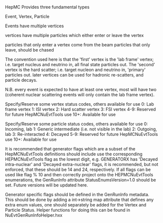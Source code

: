 HepMC Provides three fundamental types

Event, Vertex, Particle

Events have multiple vertices

vertices have multiple particles which either enter or leave the vertex

particles that only enter a vertex come from the beam
particles that only leave, should be chased

The convention used here is that the 'first' vertex is the 'lab frame' vertex; i.e. target nucleus and neutrino in, all final state particles out.
The 'second' vertex is the hard scatter; i.e. target nucleon and neutrino in, 'primary' particles out.
later vertices can be used for hadronic re-scatters, and particle decays.

N.B. every event is expected to have at least one vertex, most will have two (coherent nuclear scattering events will only contain the lab frame vertex).

Specify/Reserve some vertex status codes, others available for use
 0: Lab frame vertex
 1: ISI vertex
 2: Hard scatter vertex
 3: FSI vertex
 4-9: Reserved for future HepMCNuEvtTools use
 10+: Available for use

Specify/Reserve some particle status codes, others available for use
 0: Incoming, lab
 1: Generic intermediate (i.e. not visible in the lab)
 2: Outgoing, lab
 3: Re-interacted
 4: Decayed
 5-9: Reserved for future HepMCNuEvtTools use
 10+: Available for use

It is recommended that generator flags which are a subset of the HepMCNuEvtTools
definitions should include use the corresponding HEPMCNuEvtTools flag as the
lowest digit, e.g. GENERATORX has 'Decayed intra-nuclear' and
'Decayed extra-nuclear' flags, it is recommended, but not enforced, that these
should be 14 and 24, respectively. If all flags can be used like flag % 10 and
then correctly project onto the HEPMCNuEvtTools enumerations, the GenRunInfo
attribute StatusEnumsVersion=1.0 should be set. Future versions will be updated
here.

Generator specific flags should be defined in the GenRunInfo metadata.
This should be done by adding a int->string map attribute that defines any extra
enum values, one should separately be added for the Vertex and Particle Status.
Helper functions for doing this can be found in NuEvtGenRunInfoHelper.hxx
